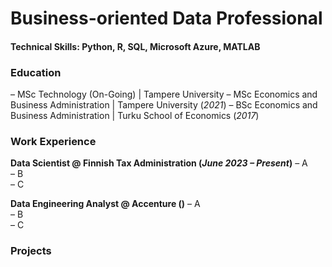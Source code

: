 # Business-oriented Data Professional

#### Technical Skills: Python, R, SQL, Microsoft Azure, MATLAB

### Education
– MSc Technology (On-Going) | Tampere University
– MSc Economics and Business Administration  | Tampere University (_2021_)
– BSc Economics and Business Administration  | Turku School of Economics (_2017_)

### Work Experience
**Data Scientist @ Finnish Tax Administration (_June 2023 – Present_)**
– A  
– B  
– C  

**Data Engineering Analyst @ Accenture ()**
– A  
– B  
– C  

### Projects
